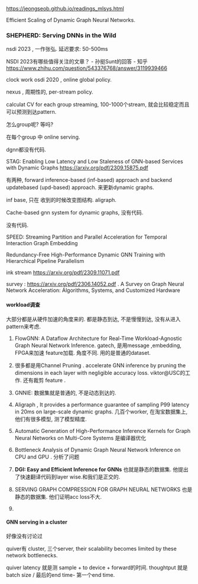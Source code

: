 

https://jeongseob.github.io/readings_mlsys.html



Efficient Scaling of Dynamic Graph Neural Networks.



### SHEPHERD: Serving DNNs in the Wild

nsdi 2023 , 一作张弘. 延迟要求: 50-500ms

NSDI 2023有哪些值得关注的文章？ - 孙挺Sunt的回答 - 知乎
https://www.zhihu.com/question/543376768/answer/3119939466

clock work  osdi 2020 ,   online global policy. 

nexus , 周期性的, per-stream policy.

calculat CV for each group streaming, 100-1000个stream, 就会比较稳定而且可以预测到达pattern.

怎么group呢? 等吗? 

在每个group 中 online serving. 

dgnn都没有代码. 

STAG: Enabling Low Latency and Low Staleness of GNN-based Services with Dynamic Graphs https://arxiv.org/pdf/2309.15875.pdf

有两种,  forward inference-based (inf-based) approach and backend updatebased (upd-based) approach. 来更新dynamic graphs.

inf base, 只在 收到的时候改变图结构. aligraph.

Cache-based gnn system for dynamic graphs, 没有代码. 



没有代码. 

SPEED: Streaming Partition and Parallel Acceleration for Temporal Interaction Graph Embedding



Redundancy-Free High-Performance Dynamic GNN Training with Hierarchical Pipeline Parallelism



ink stream  https://arxiv.org/pdf/2309.11071.pdf



survey : https://arxiv.org/pdf/2306.14052.pdf   . A Survey on Graph Neural Network Acceleration: Algorithms, Systems, and Customized Hardware





#### workload调查

大部分都是从硬件加速的角度来的.  都是静态到达, 不是慢慢到达, 没有从进入pattern来考虑.  

1. FlowGNN: A Dataflow Architecture for Real-Time Workload-Agnostic Graph Neural Network Inference.  gatech,  是用message ,embedding, FPGA来加速 feature加载. 角度不同.    用的是普通的dataset.

2. 很多都是用Channel Pruning .  accelerate GNN inference by pruning the dimensions in each layer with negligible accuracy loss. viktor@USC的工作.  还有裁剪 feature .

3. GNNIE: 数据集就是普通的, 不是动态到达的. 

4. Aligraph , It provides a performance guarantee of sampling P99 latency in 20ms on large-scale dynamic graphs.   几百个worker, 在淘宝数据集上,  他们有很多模型, 测了模型精度.

5. Automatic Generation of High-Performance Inference Kernels for Graph Neural Networks on Multi-Core Systems 是编译器优化

6. Bottleneck Analysis of Dynamic Graph Neural Network Inference on CPU and GPU . 分析了问题

7. **DGI: Easy and Efficient Inference for GNNs** 也就是静态的数据集. 他提出了快速翻译代码到layer wise.和我们是正交的. 

8. SERVING GRAPH COMPRESSION FOR GRAPH NEURAL NETWORKS 也是静态的数据集. 他们证明acc loss不大. 

9.  

   

#### GNN serving in a cluster 

好像没有讨论过

quiver有 cluster, 三个server,  their scalability becomes limited by these network bottlenecks.

quiver latency 就是测 sample +  to device + forward的时间. thoughtput  就是batch size / 最后的end time- 第一个end time.

